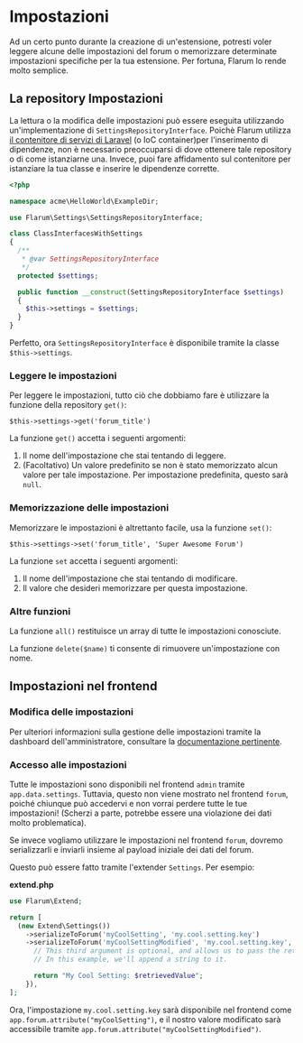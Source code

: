 # Impostazioni

Ad un certo punto durante la creazione di un'estensione, potresti voler leggere alcune delle impostazioni del forum o memorizzare determinate impostazioni specifiche per la tua estensione. Per fortuna, Flarum lo rende molto semplice.

## La repository Impostazioni

La lettura o la modifica delle impostazioni può essere eseguita utilizzando un'implementazione di `SettingsRepositoryInterface`.
Poichè Flarum utilizza [il contenitore di servizi di Laravel](https://laravel.com/docs/6.x/container) (o IoC container)per l'inserimento di dipendenze, non è necessario preoccuparsi di dove ottenere tale repository o di come istanziarne una.
Invece, puoi fare affidamento sul contenitore per istanziare la tua classe e inserire le dipendenze corrette.

```php
<?php

namespace acme\HelloWorld\ExampleDir;

use Flarum\Settings\SettingsRepositoryInterface;

class ClassInterfacesWithSettings
{
  /**
   * @var SettingsRepositoryInterface
   */
  protected $settings;

  public function __construct(SettingsRepositoryInterface $settings)
  {
    $this->settings = $settings;
  }
}
```

Perfetto, ora `SettingsRepositoryInterface` è disponibile tramite la classe `$this->settings`.

### Leggere le impostazioni

Per leggere le impostazioni, tutto ciò che dobbiamo fare è utilizzare la funzione della repository `get()`:

`$this->settings->get('forum_title')`

La funzione `get()` accetta i seguenti argomenti:

1. Il nome dell'impostazione che stai tentando di leggere.
2. (Facoltativo) Un valore predefinito se non è stato memorizzato alcun valore per tale impostazione. Per impostazione predefinita, questo sarà `null`.

### Memorizzazione delle impostazioni

Memorizzare le impostazioni è altrettanto facile, usa la funzione `set()`:

`$this->settings->set('forum_title', 'Super Awesome Forum')`

La funzione `set` accetta i seguenti argomenti:

1. Il nome dell'impostazione che stai tentando di modificare.
2. Il valore che desideri memorizzare per questa impostazione.

### Altre funzioni

La funzione `all()` restituisce un array di tutte le impostazioni conosciute.

La funzione `delete($name)` ti consente di rimuovere un'impostazione con nome.

## Impostazioni nel frontend

### Modifica delle impostazioni

Per ulteriori informazioni sulla gestione delle impostazioni tramite la dashboard dell'amministratore, consultare la [documentazione pertinente](admin.md).

### Accesso alle impostazioni

Tutte le impostazioni sono disponibili nel frontend `admin` tramite `app.data.settings`.
Tuttavia, questo non viene mostrato nel frontend `forum`, poiché chiunque può accedervi e non vorrai perdere tutte le tue impostazioni! (Scherzi a parte, potrebbe essere una violazione dei dati molto problematica).

Se invece vogliamo utilizzare le impostazioni nel frontend `forum`, dovremo serializzarli e inviarli insieme al payload iniziale dei dati del forum.

Questo può essere fatto tramite l'extender `Settings`. Per esempio:

**extend.php**

```php
use Flarum\Extend;

return [
  (new Extend\Settings())
    ->serializeToForum('myCoolSetting', 'my.cool.setting.key')
    ->serializeToForum('myCoolSettingModified', 'my.cool.setting.key', function ($retrievedValue) {
      // This third argument is optional, and allows us to pass the retrieved setting through some custom logic.
      // In this example, we'll append a string to it.

      return "My Cool Setting: $retrievedValue";
    }),
];
```

Ora, l'impostazione `my.cool.setting.key` sarà disponibile nel frontend come `app.forum.attribute("myCoolSetting")`, e il nostro valore modificato sarà accessibile tramite `app.forum.attribute("myCoolSettingModified")`.
